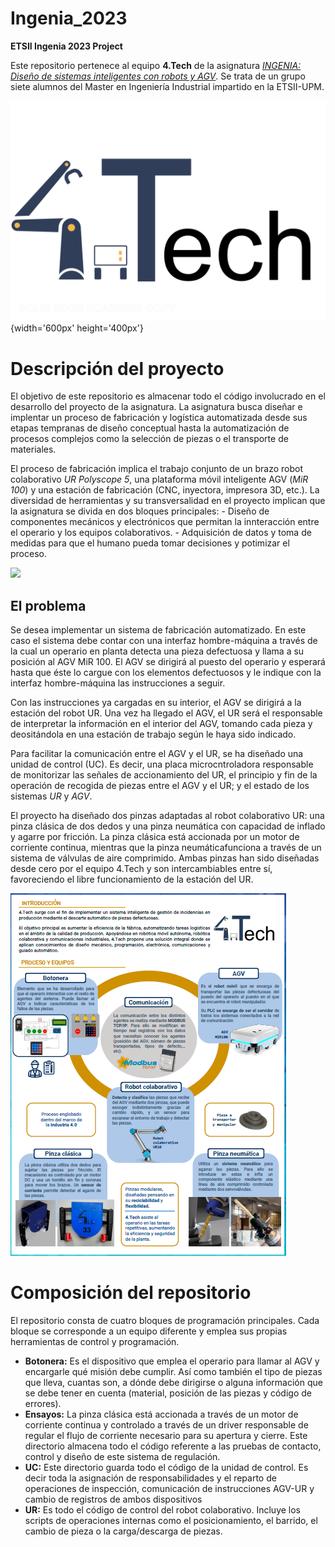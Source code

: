 # Ingenia_2023
**ETSII Ingenia 2023 Project** 

Este repositorio pertenece al equipo **4.Tech** de la asignatura [_INGENIA: Diseño de sistemas inteligentes con robots y AGV_](http://fabricacion.industriales.upm.es/ingenia/). Se trata de un grupo siete alumnos del Master en Ingeniería Industrial impartido en la ETSII-UPM.

![](./Documentacion/logo_4Tech.jpg){width='600px' height='400px'}

# Descripción del proyecto
El objetivo de este repositorio es almacenar todo el código involucrado en el desarrollo del proyecto de la asignatura. La asignatura busca diseñar e implentar un proceso de fabricación y logística automatizada desde sus etapas tempranas de diseño conceptual hasta la automatización de procesos complejos como la selección de piezas o el transporte de materiales.

El proceso de fabricación implica el trabajo conjunto de un brazo robot colaborativo _UR Polyscope 5_, una plataforma móvil inteligente AGV (_MiR 100_) y una estación de fabricación (CNC, inyectora, impresora 3D, etc.). La diversidad de herramientas y su transversalidad en el proyecto implican que la asignatura se divida en dos bloques principales:
    - Diseño de componentes mecánicos y electrónicos que permitan la innteracción entre el operario y los equipos colaborativos.
    - Adquisición de datos y toma de medidas para que el humano pueda tomar decisiones y potimizar el proceso.

[![](https://www.escuelaindustrialesupm.com/wp-content/uploads/2020/09/Presentacion-Ingenia.png.webp)](https://www.escuelaindustrialesupm.com/ingenia-20-21/diseno-de-sistemas-inteligentes-con-robots-y-agvs/)
## El problema
Se desea implementar un sistema de fabricación automatizado. En este caso el sistema debe contar con una interfaz hombre-máquina a través de la cual un operario en planta detecta una pieza defectuosa y llama a su posición al AGV MiR 100. El AGV se dirigirá al puesto del operario y esperará hasta que éste lo cargue con los elementos defectuosos y le indique con la interfaz hombre-máquina las instrucciones a seguir.

Con las instrucciones ya cargadas en su interior, el AGV se dirigirá a la estación del robot UR. Una vez ha llegado el AGV, el UR será el responsable de interpretar la información en el interior del AGV, tomando cada pieza y deositándola en una estación de trabajo según le haya sido indicado.

Para facilitar la comunicación entre el AGV y el UR, se ha diseñado una unidad de control (UC). Es decir, una placa microcntroladora responsable de monitorizar las señales de accionamiento del UR, el principio y fin de la operación de recogida de piezas entre el AGV y el UR; y el estado de los sistemas _UR_ y _AGV_.

El proyecto ha diseñado dos pinzas adaptadas al robot colaborativo UR: una pinza clásica de dos dedos y una pinza neumática con capacidad de inflado y agarre por fricción. La pinza clásica está accionada por un motor de corriente continua, mientras que la pinza neumáticafunciona a través de un sistema de válvulas de aire comprimido. Ambas pinzas han sido diseñadas desde cero por el equipo 4.Tech y son intercambiables entre sí, favoreciendo el libre funcionamiento de la estación del UR.

![](./Documentacion/poster_4Tech.png)

# Composición del repositorio
El repositorio consta de cuatro bloques de programación principales. Cada bloque se corresponde a un equipo diferente y emplea sus propias herramientas de control y programación.

- **Botonera:** Es el dispositivo que emplea el operario para llamar al AGV y encargarle qué misión debe cumplir. Así como también el tipo de piezas que lleva, cuantas son, a dónde debe dirigirse o alguna información que se debe tener en cuenta (material, posición de las piezas y código de errores).
- **Ensayos:** La pinza clásica está accionada a través de un motor de corriente continua y controlado a través de un driver responsable de regular el flujo de corriente necesario para su apertura y cierre. Este directorio almacena todo el código referente a las pruebas de contacto, control y diseño de este sistema de regulación.
- **UC:** Este directorio guarda todo el código de la unidad de control. Es decir toda la asignación de responsabilidades y el reparto de operaciones de inspección, comunicación de instrucciones AGV-UR y cambio de registros de ambos dispositivos
- **UR:** Es todo el código de control del robot colaborativo. Incluye los scripts de operaciones internas como el posicionamiento, el barrido, el cambio de pieza o la carga/descarga de piezas.

